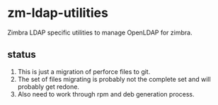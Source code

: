 # zm-ldap-utilities

Zimbra LDAP specific utilities to manage OpenLDAP for zimbra.

## status

1. This is just a migration of perforce files to git.
2. The set of files migrating is probably not the complete set and will probably get redone.
3. Also need to work through rpm and deb generation process.
